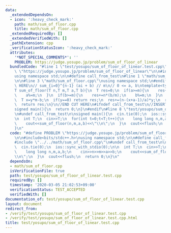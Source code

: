 ```yaml
---
data:
  _extendedDependsOn:
  - icon: ':heavy_check_mark:'
    path: math/sum_of_floor.cpp
    title: math/sum_of_floor.cpp
  _extendedRequiredBy: []
  _extendedVerifiedWith: []
  _pathExtension: cpp
  _verificationStatusIcon: ':heavy_check_mark:'
  attributes:
    '*NOT_SPECIAL_COMMENTS*': ''
    PROBLEM: https://judge.yosupo.jp/problem/sum_of_floor_of_linear
  bundledCode: "#line 1 \"test/yosupo/sum_of_floor_of_linear.test.cpp\"\n#define PROBLEM\
    \ \"https://judge.yosupo.jp/problem/sum_of_floor_of_linear\"\n\n#include<bits/stdc++.h>\n\
    using namespace std;\n\n#define call_from_test\n#line 1 \"math/sum_of_floor.cpp\"\
    \n\n#line 3 \"math/sum_of_floor.cpp\"\nusing namespace std;\n#endif\n//BEGIN CUT\
    \ HERE\n// sum_{i=0}^{n-1} (ai + b) // m\n// 0 <= a, b\ntemplate<typename T>\n\
    T sum_of_floor(T n,T m,T a,T b){\n  T res=0;\n  if(a>=m){\n    res+=(n-1)*n*(a/m)/2;\n\
    \    a%=m;\n  }\n  if(b>=m){\n    res+=n*(b/m);\n    b%=m;\n  }\n  T y=(a*n+b)/m;\n\
    \  T x=y*m-b;\n  if(y==0) return res;\n  res+=(n-(x+a-1)/a)*y;\n  res+=sum_of_floor(y,a,m,(a-x%a)%a);\n\
    \  return res;\n}\n//END CUT HERE\n#ifndef call_from_test\n//INSERT ABOVE HERE\n\
    signed main(){\n  return 0;\n}\n#endif\n#line 8 \"test/yosupo/sum_of_floor_of_linear.test.cpp\"\
    \n#undef call_from_test\n\nsigned main(){\n  cin.tie(0);\n  ios::sync_with_stdio(0);\n\
    \n  int T;\n  cin>>T;\n  for(int t=0;t<T;t++){\n    long long n,m,a,b;\n    cin>>n>>m>>a>>b;\n\
    \    cout<<sum_of_floor(n,m,a,b)<<\"\\n\";\n  }\n  cout<<flush;\n  return 0;\n\
    }\n"
  code: "#define PROBLEM \"https://judge.yosupo.jp/problem/sum_of_floor_of_linear\"\
    \n\n#include<bits/stdc++.h>\nusing namespace std;\n\n#define call_from_test\n\
    #include \"../../math/sum_of_floor.cpp\"\n#undef call_from_test\n\nsigned main(){\n\
    \  cin.tie(0);\n  ios::sync_with_stdio(0);\n\n  int T;\n  cin>>T;\n  for(int t=0;t<T;t++){\n\
    \    long long n,m,a,b;\n    cin>>n>>m>>a>>b;\n    cout<<sum_of_floor(n,m,a,b)<<\"\
    \\n\";\n  }\n  cout<<flush;\n  return 0;\n}\n"
  dependsOn:
  - math/sum_of_floor.cpp
  isVerificationFile: true
  path: test/yosupo/sum_of_floor_of_linear.test.cpp
  requiredBy: []
  timestamp: '2020-03-05 21:02:53+09:00'
  verificationStatus: TEST_ACCEPTED
  verifiedWith: []
documentation_of: test/yosupo/sum_of_floor_of_linear.test.cpp
layout: document
redirect_from:
- /verify/test/yosupo/sum_of_floor_of_linear.test.cpp
- /verify/test/yosupo/sum_of_floor_of_linear.test.cpp.html
title: test/yosupo/sum_of_floor_of_linear.test.cpp
---
```

